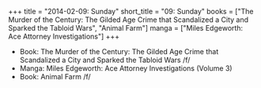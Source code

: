 +++
title = "2014-02-09: Sunday"
short_title = "09: Sunday"
books = ["The Murder of the Century: The Gilded Age Crime that Scandalized a City and Sparked the Tabloid Wars", "Animal Farm"]
manga = ["Miles Edgeworth: Ace Attorney Investigations"]
+++


* Book: The Murder of the Century: The Gilded Age Crime that Scandalized a City and Sparked the Tabloid Wars /f/
* Manga: Miles Edgeworth: Ace Attorney Investigations (Volume 3)
* Book: Animal Farm /f/

